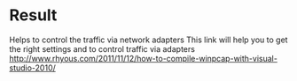 # Result
Helps to control the traffic via network adapters
This link will help you to get the right settings and to control traffic via adapters http://www.rhyous.com/2011/11/12/how-to-compile-winpcap-with-visual-studio-2010/
